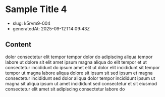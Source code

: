 # Sample Title 4

- slug: k5rvm9-004
- generatedAt: 2025-09-12T14:09:43Z

## Content
dolor consectetur elit tempor tempor dolor do adipiscing aliqua tempor labore ut dolore sit elit amet ipsum magna aliqua do elit tempor et ut consectetur incididunt do ipsum amet elit ut dolor elit incididunt sit tempor tempor ut magna labore aliqua dolore sit ipsum sit sed ipsum et magna consectetur incididunt sed dolor aliqua dolor tempor incididunt ipsum ut magna sit aliqua ipsum ut amet incididunt sed consectetur et sit eiusmod consectetur elit amet sit adipiscing consectetur labore do
